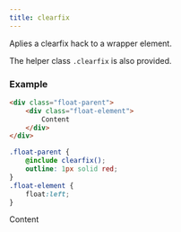 ```yaml
---
title: clearfix
---
```


Aplies a clearfix hack to a wrapper element.

The helper class `.clearfix` is also provided.

### Example

```html
<div class="float-parent">
    <div class="float-element">
        Content
    </div>
</div>
```

```scss
.float-parent {    
    @include clearfix();
    outline: 1px solid red;
}
.float-element {
    float:left;
}
```

<div class="float-parent">
    <div class="p float-element">
        Content
    </div>
</div>
